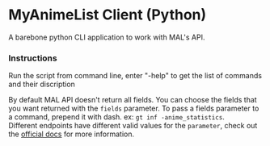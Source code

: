 # MyAnimeList Client (Python)
A barebone python CLI application to work with MAL's API.

### Instructions
Run the script from command line, enter "-help" to get the list of 
commands and their discription

By default MAL API doesn't return all fields. You can choose the fields that you 
want returned with the `fields` parameter. To pass a fields parameter 
to a command, prepend it with dash. ex: `gt inf -anime_statistics`.  
Different endpoints have different valid values for the `parameter`, check out
the [official docs](https://myanimelist.net/apiconfig/references/api/v2) for more information.

